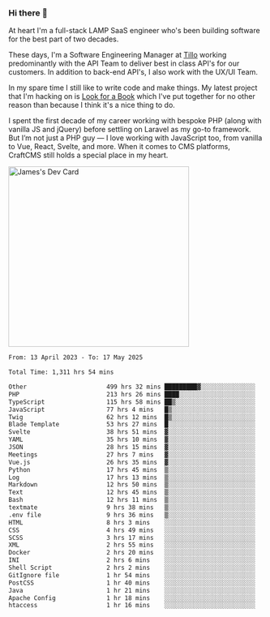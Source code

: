### Hi there 👋

<!--
**JamesNock/JamesNock** is a ✨ _special_ ✨ repository because its `README.md` (this file) appears on your GitHub profile.

Here are some ideas to get you started:

- 🔭 I’m currently working on ...
- 🌱 I’m currently learning ...
- 👯 I’m looking to collaborate on ...
- 🤔 I’m looking for help with ...
- 💬 Ask me about ...
- 📫 How to reach me: ...
- 😄 Pronouns: ...
- ⚡ Fun fact: ...
-->
At heart I'm a full-stack LAMP SaaS engineer who's been building software for the best part of two decades.

These days, I'm a Software Engineering Manager at [Tillo](https://www.tillo.io/) working predominantly with the API Team to deliver best in class API's for our customers. In addition to back-end API's, I also work with the UX/UI Team.

In my spare time I still like to write code and make things. My latest project that I'm hacking on is [Look for a Book](https://www.lookforabook.co.uk/) which I've put together for no other reason than because I think it's a nice thing to do.

I spent the first decade of my career working with bespoke PHP (along with vanilla JS and jQuery) before settling on Laravel as my go-to framework. But I’m not just a PHP guy — I love working with JavaScript too, from vanilla to Vue, React, Svelte, and more. When it comes to CMS platforms, CraftCMS still holds a special place in my heart.

<a href="https://app.daily.dev/h2onock"><img src="https://api.daily.dev/devcards/v2/XQraFlxE3JPWOlcSuOB2K.png?type=default&r=18u" width="356" alt="James's Dev Card"/></a>

<!--START_SECTION:waka-->

```txt
From: 13 April 2023 - To: 17 May 2025

Total Time: 1,311 hrs 54 mins

Other                      499 hrs 32 mins █████████▓░░░░░░░░░░░░░░░   38.08 %
PHP                        213 hrs 26 mins ████░░░░░░░░░░░░░░░░░░░░░   16.27 %
TypeScript                 115 hrs 58 mins ██▒░░░░░░░░░░░░░░░░░░░░░░   08.84 %
JavaScript                 77 hrs 4 mins   █▒░░░░░░░░░░░░░░░░░░░░░░░   05.87 %
Twig                       62 hrs 12 mins  █▒░░░░░░░░░░░░░░░░░░░░░░░   04.74 %
Blade Template             53 hrs 27 mins  █░░░░░░░░░░░░░░░░░░░░░░░░   04.08 %
Svelte                     38 hrs 51 mins  ▓░░░░░░░░░░░░░░░░░░░░░░░░   02.96 %
YAML                       35 hrs 10 mins  ▓░░░░░░░░░░░░░░░░░░░░░░░░   02.68 %
JSON                       28 hrs 15 mins  ▓░░░░░░░░░░░░░░░░░░░░░░░░   02.15 %
Meetings                   27 hrs 7 mins   ▓░░░░░░░░░░░░░░░░░░░░░░░░   02.07 %
Vue.js                     26 hrs 35 mins  ▓░░░░░░░░░░░░░░░░░░░░░░░░   02.03 %
Python                     17 hrs 45 mins  ▒░░░░░░░░░░░░░░░░░░░░░░░░   01.35 %
Log                        17 hrs 13 mins  ▒░░░░░░░░░░░░░░░░░░░░░░░░   01.31 %
Markdown                   12 hrs 50 mins  ▒░░░░░░░░░░░░░░░░░░░░░░░░   00.98 %
Text                       12 hrs 45 mins  ▒░░░░░░░░░░░░░░░░░░░░░░░░   00.97 %
Bash                       12 hrs 11 mins  ▒░░░░░░░░░░░░░░░░░░░░░░░░   00.93 %
textmate                   9 hrs 38 mins   ▒░░░░░░░░░░░░░░░░░░░░░░░░   00.73 %
.env file                  9 hrs 36 mins   ▒░░░░░░░░░░░░░░░░░░░░░░░░   00.73 %
HTML                       8 hrs 3 mins    ░░░░░░░░░░░░░░░░░░░░░░░░░   00.61 %
CSS                        4 hrs 49 mins   ░░░░░░░░░░░░░░░░░░░░░░░░░   00.37 %
SCSS                       3 hrs 17 mins   ░░░░░░░░░░░░░░░░░░░░░░░░░   00.25 %
XML                        2 hrs 55 mins   ░░░░░░░░░░░░░░░░░░░░░░░░░   00.22 %
Docker                     2 hrs 20 mins   ░░░░░░░░░░░░░░░░░░░░░░░░░   00.18 %
INI                        2 hrs 6 mins    ░░░░░░░░░░░░░░░░░░░░░░░░░   00.16 %
Shell Script               2 hrs 2 mins    ░░░░░░░░░░░░░░░░░░░░░░░░░   00.16 %
GitIgnore file             1 hr 54 mins    ░░░░░░░░░░░░░░░░░░░░░░░░░   00.15 %
PostCSS                    1 hr 40 mins    ░░░░░░░░░░░░░░░░░░░░░░░░░   00.13 %
Java                       1 hr 21 mins    ░░░░░░░░░░░░░░░░░░░░░░░░░   00.10 %
Apache Config              1 hr 18 mins    ░░░░░░░░░░░░░░░░░░░░░░░░░   00.10 %
htaccess                   1 hr 16 mins    ░░░░░░░░░░░░░░░░░░░░░░░░░   00.10 %
```

<!--END_SECTION:waka-->
